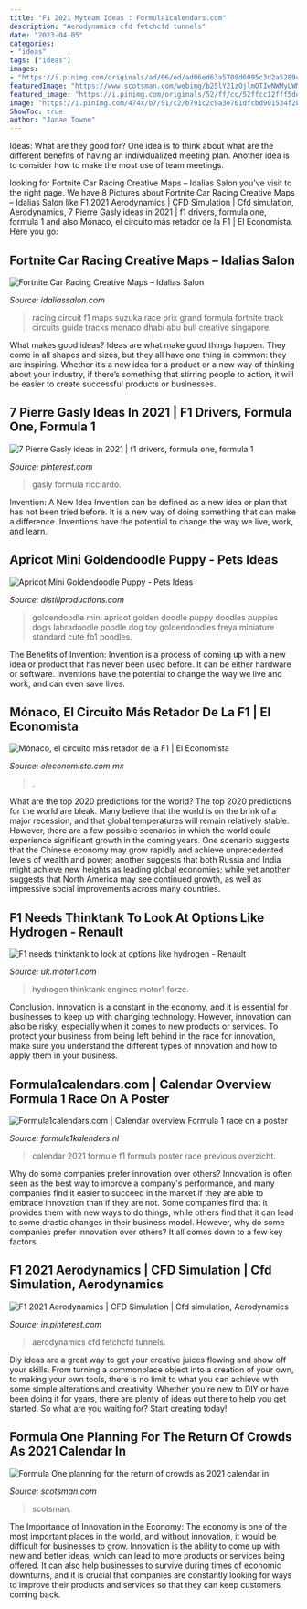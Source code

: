 ```yaml
---
title: "F1 2021 Myteam Ideas : Formula1calendars.com"
description: "Aerodynamics cfd fetchcfd tunnels"
date: "2023-04-05"
categories:
- "ideas"
tags: ["ideas"]
images:
- "https://i.pinimg.com/originals/ad/06/ed/ad06ed63a5708d6095c3d2a5289c4a8f.jpg"
featuredImage: "https://www.scotsman.com/webimg/b25lY21zOjlmOTIwNWMyLWMyYjctNDgyNC1hZmRlLWI2OWY1NDhmMDc1Njo0YjhiNGNjOS05YmU3LTQ3MDUtOTcyZi0zNDBkNzBkYjYyN2Q=.jpg"
featured_image: "https://i.pinimg.com/originals/52/ff/cc/52ffcc12fff5dd2751bd0432b4967c8e.jpg"
image: "https://i.pinimg.com/474x/b7/91/c2/b791c2c9a3e761dfcbd901534f2bdc57.jpg"
ShowToc: true
author: "Janae Towne"
---
```



Ideas: What are they good for?
One idea is to think about what are the different benefits of having an individualized meeting plan. Another idea is to consider how to make the most use of team meetings.

	

		
looking for Fortnite Car Racing Creative Maps – Idalias Salon you've visit to the right page. We have 8 Pictures about Fortnite Car Racing Creative Maps – Idalias Salon like F1 2021 Aerodynamics | CFD Simulation | Cfd simulation, Aerodynamics, 7 Pierre Gasly ideas in 2021 | f1 drivers, formula one, formula 1 and also Mónaco, el circuito más retador de la F1 | El Economista. Here you go:
		
    
## Fortnite Car Racing Creative Maps – Idalias Salon

<img loading=lazy src="https://i.pinimg.com/originals/52/ff/cc/52ffcc12fff5dd2751bd0432b4967c8e.jpg" onerror="this.onerror=null;this.src='https://tse1.mm.bing.net/th?id=OIP.lLxJgl44HHQJ05q_yTtsZAHaHe&amp;pid=15.1';" alt="Fortnite Car Racing Creative Maps – Idalias Salon">

_Source: idaliassalon.com_

>racing circuit f1 maps suzuka race prix grand formula fortnite track circuits guide tracks monaco dhabi abu bull creative singapore. 

	

What makes good ideas?
Ideas are what make good things happen. They come in all shapes and sizes, but they all have one thing in common: they are inspiring. Whether it’s a new idea for a product or a new way of thinking about your industry, if there’s something that stirring people to action, it will be easier to create successful products or businesses.

    
## 7 Pierre Gasly Ideas In 2021 | F1 Drivers, Formula One, Formula 1

<img loading=lazy src="https://i.pinimg.com/474x/b7/91/c2/b791c2c9a3e761dfcbd901534f2bdc57.jpg" onerror="this.onerror=null;this.src='https://tse4.mm.bing.net/th?id=OIP.d-Rk8CmvbCd4WxsSmVOP1gAAAA&amp;pid=15.1';" alt="7 Pierre Gasly ideas in 2021 | f1 drivers, formula one, formula 1">

_Source: pinterest.com_

>gasly formula ricciardo. 

	

Invention: A New Idea
Invention can be defined as a new idea or plan that has not been tried before. It is a new way of doing something that can make a difference. Inventions have the potential to change the way we live, work, and learn.

    
## Apricot Mini Goldendoodle Puppy - Pets Ideas

<img loading=lazy src="https://i.pinimg.com/originals/94/89/f3/9489f3f283ecefcc717a528c19814195.jpg" onerror="this.onerror=null;this.src='https://tse3.mm.bing.net/th?id=OIP.R-bZDzANtu31cn-70qQgXAHaJ4&amp;pid=15.1';" alt="Apricot Mini Goldendoodle Puppy - Pets Ideas">

_Source: distillproductions.com_

>goldendoodle mini apricot golden doodle puppy doodles puppies dogs labradoodle poodle dog toy goldendoodles freya miniature standard cute fb1 poodles. 

	

The Benefits of Invention:
Invention is a process of coming up with a new idea or product that has never been used before. It can be either hardware or software. Inventions have the potential to change the way we live and work, and can even save lives.

    
## Mónaco, El Circuito Más Retador De La F1 | El Economista

<img loading=lazy src="https://www.eleconomista.com.mx/__export/1621573615518/sites/eleconomista/img/2021/05/21/monaco.jpg_423392900.jpg" onerror="this.onerror=null;this.src='https://tse4.mm.bing.net/th?id=OIP.q5YKwU1JHWc9LgS_HT5a1AHaEK&amp;pid=15.1';" alt="Mónaco, el circuito más retador de la F1 | El Economista">

_Source: eleconomista.com.mx_

>. 

	

What are the top 2020 predictions for the world?
The top 2020 predictions for the world are bleak. Many believe that the world is on the brink of a major recession, and that global temperatures will remain relatively stable. However, there are a few possible scenarios in which the world could experience significant growth in the coming years. One scenario suggests that the Chinese economy may grow rapidly and achieve unprecedented levels of wealth and power; another suggests that both Russia and India might achieve new heights as leading global economies; while yet another suggests that North America may see continued growth, as well as impressive social improvements across many countries.

    
## F1 Needs Thinktank To Look At Options Like Hydrogen - Renault

<img loading=lazy src="https://cdn.motor1.com/images/mgl/LZ6GM/s3/forze-vii-hydrogen-prototype-2017.jpg" onerror="this.onerror=null;this.src='https://tse4.mm.bing.net/th?id=OIP.ltY7kBbpiOLByIfAYCpblQHaEK&amp;pid=15.1';" alt="F1 needs thinktank to look at options like hydrogen - Renault">

_Source: uk.motor1.com_

>hydrogen thinktank engines motor1 forze. 

	

Conclusion.
Innovation is a constant in the economy, and it is essential for businesses to keep up with changing technology. However, innovation can also be risky, especially when it comes to new products or services. To protect your business from being left behind in the race for innovation, make sure you understand the different types of innovation and how to apply them in your business.

    
## Formula1calendars.com | Calendar Overview Formula 1 Race On A Poster

<img loading=lazy src="https://formule1kalenders.nl/wp-content/uploads/2020/04/Formule-1-overzicht-2021.jpg" onerror="this.onerror=null;this.src='https://tse2.mm.bing.net/th?id=OIP.uR55S2CMDgOvY7dvw1OZBwHaKd&amp;pid=15.1';" alt="Formula1calendars.com | Calendar overview Formula 1 race on a poster">

_Source: formule1kalenders.nl_

>calendar 2021 formule f1 formula poster race previous overzicht. 

	

Why do some companies prefer innovation over others?
Innovation is often seen as the best way to improve a company's performance, and many companies find it easier to succeed in the market if they are able to embrace innovation than if they are not. Some companies find that it provides them with new ways to do things, while others find that it can lead to some drastic changes in their business model. However, why do some companies prefer innovation over others? It all comes down to a few key factors.

    
## F1 2021 Aerodynamics | CFD Simulation | Cfd Simulation, Aerodynamics

<img loading=lazy src="https://i.pinimg.com/originals/ad/06/ed/ad06ed63a5708d6095c3d2a5289c4a8f.jpg" onerror="this.onerror=null;this.src='https://tse1.mm.bing.net/th?id=OIP.PgvQj-TQRoafNL_v6BOzWAHaE7&amp;pid=15.1';" alt="F1 2021 Aerodynamics | CFD Simulation | Cfd simulation, Aerodynamics">

_Source: in.pinterest.com_

>aerodynamics cfd fetchcfd tunnels. 

	

Diy ideas are a great way to get your creative juices flowing and show off your skills. From turning a commonplace object into a creation of your own, to making your own tools, there is no limit to what you can achieve with some simple alterations and creativity. Whether you're new to DIY or have been doing it for years, there are plenty of ideas out there to help you get started. So what are you waiting for? Start creating today!

    
## Formula One Planning For The Return Of Crowds As 2021 Calendar In

<img loading=lazy src="https://www.scotsman.com/webimg/b25lY21zOjlmOTIwNWMyLWMyYjctNDgyNC1hZmRlLWI2OWY1NDhmMDc1Njo0YjhiNGNjOS05YmU3LTQ3MDUtOTcyZi0zNDBkNzBkYjYyN2Q=.jpg" onerror="this.onerror=null;this.src='https://tse1.mm.bing.net/th?id=OIP.SjIE09nAaRiA1dJKFIhpgQHaE7&amp;pid=15.1';" alt="Formula One planning for the return of crowds as 2021 calendar in">

_Source: scotsman.com_

>scotsman. 

	

The Importance of Innovation in the Economy:
The economy is one of the most important places in the world, and without innovation, it would be difficult for businesses to grow. Innovation is the ability to come up with new and better ideas, which can lead to more products or services being offered. It can also help businesses to survive during times of economic downturns, and it is crucial that companies are constantly looking for ways to improve their products and services so that they can keep customers coming back.

